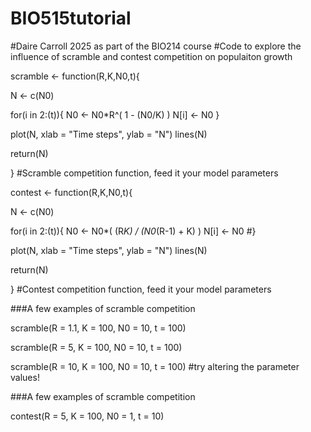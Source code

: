 # BIO515tutorial
#Daire Carroll 2025 as part of the BIO214 course
#Code to explore the influence of scramble and contest competition on populaiton growth

scramble <- function(R,K,N0,t){
  
  N <- c(N0)
  
  for(i in 2:(t)){
    N0 <- N0*R^(
      1 -
        (N0/K)
    )
    N[i] <- N0
  }
  
  plot(N, xlab = "Time steps", ylab = "N")
  lines(N)
  
  return(N)
  
} #Scramble competition function, feed it your model parameters

contest <- function(R,K,N0,t){
  
  N <- c(N0)
  
  for(i in 2:(t)){
    N0 <- N0*(
      (R*K) /
        (N0*(R-1) + K)
    )
    N[i] <- N0
  #}
  
  plot(N, xlab = "Time steps", ylab = "N")
  lines(N)
  
  return(N)
  
} #Contest competition function, feed it your model parameters

###A few examples of scramble competition

scramble(R = 1.1, K = 100, N0 = 10, t = 100)

scramble(R = 5, K = 100, N0 = 10, t = 100)

scramble(R = 10, K = 100, N0 = 10, t = 100) #try altering the parameter values!

###A few examples of scramble competition

contest(R = 5, K = 100, N0 = 1, t = 10)

